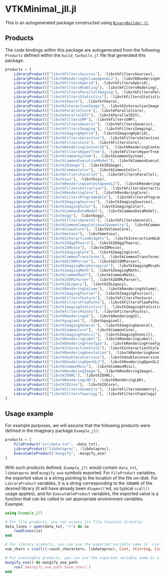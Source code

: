 # VTKMinimal_jll.jl

This is an autogenerated package constructed using [`BinaryBuilder.jl`](https://github.com/JuliaPackaging/BinaryBuilder.jl).

## Products

The code bindings within this package are autogenerated from the following `Products` defined within the `build_tarballs.jl` file that generated this package:

```julia
products = [
    LibraryProduct(["libvtkFiltersSources"], :libvtkFiltersSources),
    LibraryProduct(["libvtkRenderingVolumeOpenGL2"], :libvtkRenderingVolumeOpenGL2),
    LibraryProduct(["libvtkFiltersHybrid"], :libvtkFiltersHybrid),
    LibraryProduct(["libvtkFiltersModeling"], :libvtkFiltersModeling),
    LibraryProduct(["libvtkFiltersParallelImaging"], :libvtkFiltersParallelImaging),
    LibraryProduct(["libvtkFiltersStatistics"], :libvtkFiltersStatistics),
    LibraryProduct(["libvtktheora"], :libvtktheora),
    LibraryProduct(["libvtkInteractionImage"], :libvtkInteractionImage),
    LibraryProduct(["libvtkParallelCore"], :libvtkParallelCore),
    LibraryProduct(["libvtkParallelDIY"], :libvtkParallelDIY),
    LibraryProduct(["libvtkFiltersSMP"], :libvtkFiltersSMP),
    LibraryProduct(["libvtkFiltersGeneric"], :libvtkFiltersGeneric),
    LibraryProduct(["libvtkFiltersImaging"], :libvtkFiltersImaging),
    LibraryProduct(["libvtkImagingHybrid"], :libvtkImagingHybrid),
    LibraryProduct(["libvtkFiltersSelection"], :libvtkFiltersSelection),
    LibraryProduct(["libvtkFiltersCore"], :libvtkFiltersCore),
    LibraryProduct(["libvtkRenderingContext2D"], :libvtkRenderingContext2D),
    LibraryProduct(["libvtkFiltersHyperTree"], :libvtkFiltersHyperTree),
    LibraryProduct(["libvtkCommonSystem"], :libvtkCommonSystem),
    LibraryProduct(["libvtkCommonExecutionModel"], :libvtkCommonExecutionModel),
    LibraryProduct(["libvtkIOImage"], :libvtkIOImage),
    LibraryProduct(["libvtkCommonColor"], :libvtkCommonColor),
    LibraryProduct(["libvtkFiltersParallel"], :libvtkFiltersParallel),
    LibraryProduct(["libvtksys"], :libvtksys),
    LibraryProduct(["libvtkRenderingContextOpenGL2"], :libvtkRenderingContextOpenGL2),
    LibraryProduct(["libvtkFiltersExtraction"], :libvtkFiltersExtraction),
    LibraryProduct(["libvtkRenderingCore"], :libvtkRenderingCore),
    LibraryProduct(["libvtkFiltersProgrammable"], :libvtkFiltersProgrammable),
    LibraryProduct(["libvtkImagingSources"], :libvtkImagingSources),
    LibraryProduct(["libvtkImagingColor"], :libvtkImagingColor),
    LibraryProduct(["libvtkCommonDataModel"], :libvtkCommonDataModel),
    LibraryProduct(["libvtkogg"], :libvtkogg),
    LibraryProduct(["libvtkFiltersGeneral"], :libvtkFiltersGeneral),
    LibraryProduct(["libvtkCommonComputationalGeometry"], :libvtkCommonComputationalGeometry),
    LibraryProduct(["libvtkViewsCore"], :libvtkViewsCore),
    LibraryProduct(["libvtkmetaio"], :libvtkmetaio),
    LibraryProduct(["libvtkInteractionWidgets"], :libvtkInteractionWidgets),
    LibraryProduct(["libvtkIOOggTheora"], :libvtkIOOggTheora),
    LibraryProduct(["libvtkIOMovie"], :libvtkIOMovie),
    LibraryProduct(["libvtkImagingCore"], :libvtkImagingCore),
    LibraryProduct(["libvtkCommonTransforms"], :libvtkCommonTransforms),
    LibraryProduct(["libvtkDICOMParser"], :libvtkDICOMParser),
    LibraryProduct(["libvtkImagingMorphological"], :libvtkImagingMorphological),
    LibraryProduct(["libvtkImagingMath"], :libvtkImagingMath),
    LibraryProduct(["libvtkCommonMath"], :libvtkCommonMath),
    LibraryProduct(["libvtkIOXMLParser"], :libvtkIOXMLParser),
    LibraryProduct(["libvtkIOLegacy"], :libvtkIOLegacy),
    LibraryProduct(["libvtkRenderingVolume"], :libvtkRenderingVolume),
    LibraryProduct(["libvtkImagingFourier"], :libvtkImagingFourier),
    LibraryProduct(["libvtkFiltersTexture"], :libvtkFiltersTexture),
    LibraryProduct(["libvtkFiltersFlowPaths"], :libvtkFiltersFlowPaths),
    LibraryProduct(["libvtkImagingStatistics"], :libvtkImagingStatistics),
    LibraryProduct(["libvtkFiltersPoints"], :libvtkFiltersPoints),
    LibraryProduct(["libvtkRenderingUI"], :libvtkRenderingUI),
    LibraryProduct(["libvtkpugixml"], :libvtkpugixml),
    LibraryProduct(["libvtkImagingGeneral"], :libvtkImagingGeneral),
    LibraryProduct(["libvtkCommonCore"], :libvtkCommonCore),
    LibraryProduct(["libvtkImagingStencil"], :libvtkImagingStencil),
    LibraryProduct(["libvtkRenderingLabel"], :libvtkRenderingLabel),
    LibraryProduct(["libvtkRenderingFreeType"], :libvtkRenderingFreeType),
    LibraryProduct(["libvtkInteractionStyle"], :libvtkInteractionStyle),
    LibraryProduct(["libvtkRenderingAnnotation"], :libvtkRenderingAnnotation),
    LibraryProduct(["libvtkdoubleconversion"], :libvtkdoubleconversion),
    LibraryProduct(["libvtkRenderingOpenGL2"], :libvtkRenderingOpenGL2),
    LibraryProduct(["libvtkCommonMisc"], :libvtkCommonMisc),
    LibraryProduct(["libvtkRenderingImage"], :libvtkRenderingImage),
    LibraryProduct(["libvtkIOXML"], :libvtkIOXML),
    LibraryProduct(["libvtkRenderingLOD"], :libvtkRenderingLOD),
    LibraryProduct(["libvtkIOCore"], :libvtkIOCore),
    LibraryProduct(["libvtkFiltersGeometry"], :libvtkFiltersGeometry),
    LibraryProduct(["libvtkFiltersTopology"], :libvtkFiltersTopology)
]
```

## Usage example

For example purposes, we will assume that the following products were defined in the imaginary package `Example_jll`:

```julia
products = [
    FileProduct("src/data.txt", :data_txt),
    LibraryProduct("libdataproc", :libdataproc),
    ExecutableProduct("mungify", :mungify_exe)
]
```

With such products defined, `Example_jll` would contain `data_txt`, `libdataproc` and `mungify_exe` symbols exported. For `FileProduct` variables, the exported value is a string pointing to the location of the file on-disk.  For `LibraryProduct` variables, it is a string corresponding to the `SONAME` of the desired library (it will have already been `dlopen()`'ed, so typical `ccall()` usage applies), and for `ExecutableProduct` variables, the exported value is a function that can be called to set appropriate environment variables.  Example:

```julia
using Example_jll

# For file products, you can access its file location directly:
data_lines = open(data_txt, "r") do io
    readlines(io)
end

# For library products, you can use the exported variable name in `ccall()` invocations directly
num_chars = ccall((:count_characters, libdataproc), Cint, (Cstring, Cint), data_lines[1], length(data_lines[1]))

# For executable products, you can use the exported variable name as a function that you can call
mungify_exe() do mungify_exe_path
    run(`$mungify_exe_path $num_chars`)
end
```

